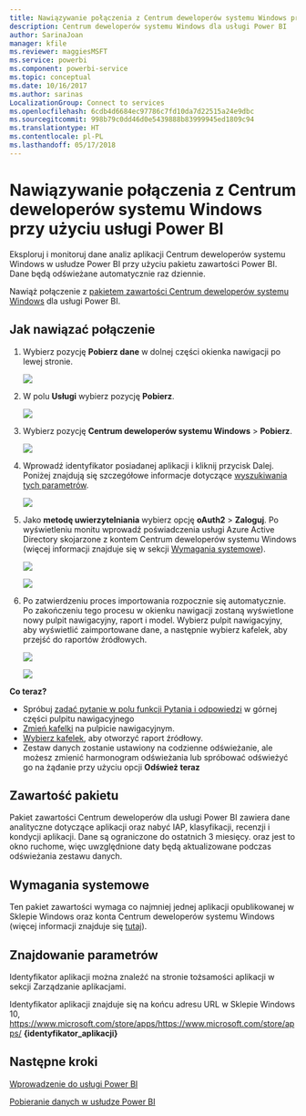 ```yaml
---
title: Nawiązywanie połączenia z Centrum deweloperów systemu Windows przy użyciu usługi Power BI
description: Centrum deweloperów systemu Windows dla usługi Power BI
author: SarinaJoan
manager: kfile
ms.reviewer: maggiesMSFT
ms.service: powerbi
ms.component: powerbi-service
ms.topic: conceptual
ms.date: 10/16/2017
ms.author: sarinas
LocalizationGroup: Connect to services
ms.openlocfilehash: 6cdb4d6684ec97786c7fd10da7d22515a24e9dbc
ms.sourcegitcommit: 998b79c0dd46d0e5439888b83999945ed1809c94
ms.translationtype: HT
ms.contentlocale: pl-PL
ms.lasthandoff: 05/17/2018
---
```

# <a name="connect-to-windows-dev-center-with-power-bi"></a>Nawiązywanie połączenia z Centrum deweloperów systemu Windows przy użyciu usługi Power BI
Eksploruj i monitoruj dane analiz aplikacji Centrum deweloperów systemu Windows w usłudze Power BI przy użyciu pakietu zawartości Power BI. Dane będą odświeżane automatycznie raz dziennie.

Nawiąż połączenie z [pakietem zawartości Centrum deweloperów systemu Windows](https://app.powerbi.com/getdata/services/devcenter) dla usługi Power BI.

## <a name="how-to-connect"></a>Jak nawiązać połączenie
1. Wybierz pozycję **Pobierz dane** w dolnej części okienka nawigacji po lewej stronie.
   
   ![](media/service-connect-to-windows-dev-center/getdata.png)
2. W polu **Usługi** wybierz pozycję **Pobierz**.
   
   ![](media/service-connect-to-windows-dev-center/services.png)
3. Wybierz pozycję **Centrum deweloperów systemu Windows** \>  **Pobierz**.
   
   ![](media/service-connect-to-windows-dev-center/windowsdev.png)
4. Wprowadź identyfikator posiadanej aplikacji i kliknij przycisk Dalej. Poniżej znajdują się szczegółowe informacje dotyczące [wyszukiwania tych parametrów](#FindingParams).
   
   ![](media/service-connect-to-windows-dev-center/params.png)
5. Jako **metodę uwierzytelniania** wybierz opcję **oAuth2** \> **Zaloguj**. Po wyświetleniu monitu wprowadź poświadczenia usługi Azure Active Directory skojarzone z kontem Centrum deweloperów systemu Windows (więcej informacji znajduje się w sekcji [Wymagania systemowe](#Requirements)).
   
    ![](media/service-connect-to-windows-dev-center/creds.png)
   
    ![](media/service-connect-to-windows-dev-center/creds2.png)
6. Po zatwierdzeniu proces importowania rozpocznie się automatycznie. Po zakończeniu tego procesu w okienku nawigacji zostaną wyświetlone nowy pulpit nawigacyjny, raport i model. Wybierz pulpit nawigacyjny, aby wyświetlić zaimportowane dane, a następnie wybierz kafelek, aby przejść do raportów źródłowych.
   
    ![](media/service-connect-to-windows-dev-center/dashboard.png)
   
    ![](media/service-connect-to-windows-dev-center/report.png)

**Co teraz?**

* Spróbuj [zadać pytanie w polu funkcji Pytania i odpowiedzi](power-bi-q-and-a.md) w górnej części pulpitu nawigacyjnego
* [Zmień kafelki](service-dashboard-edit-tile.md) na pulpicie nawigacyjnym.
* [Wybierz kafelek](service-dashboard-tiles.md), aby otworzyć raport źródłowy.
* Zestaw danych zostanie ustawiony na codzienne odświeżanie, ale możesz zmienić harmonogram odświeżania lub spróbować odświeżyć go na żądanie przy użyciu opcji **Odśwież teraz**

## <a name="whats-included"></a>Zawartość pakietu
Pakiet zawartości Centrum deweloperów dla usługi Power BI zawiera dane analityczne dotyczące aplikacji oraz nabyć IAP, klasyfikacji, recenzji i kondycji aplikacji. Dane są ograniczone do ostatnich 3 miesięcy. oraz jest to okno ruchome, więc uwzględnione daty będą aktualizowane podczas odświeżania zestawu danych.

<a name="Requirements"></a>

## <a name="system-requirements"></a>Wymagania systemowe
Ten pakiet zawartości wymaga co najmniej jednej aplikacji opublikowanej w Sklepie Windows oraz konta Centrum deweloperów systemu Windows (więcej informacji znajduje się [tutaj](https://msdn.microsoft.com/windows/uwp/publish/manage-account-users)).

<a name="FindingParams"></a>

## <a name="finding-parameters"></a>Znajdowanie parametrów
Identyfikator aplikacji można znaleźć na stronie tożsamości aplikacji w sekcji Zarządzanie aplikacjami.

Identyfikator aplikacji znajduje się na końcu adresu URL w Sklepie Windows 10, https://www.microsoft.com/store/apps/https://www.microsoft.com/store/apps/ **{identyfikator_aplikacji}**

## <a name="next-steps"></a>Następne kroki
[Wprowadzenie do usługi Power BI](service-get-started.md)

[Pobieranie danych w usłudze Power BI](service-get-data.md)


